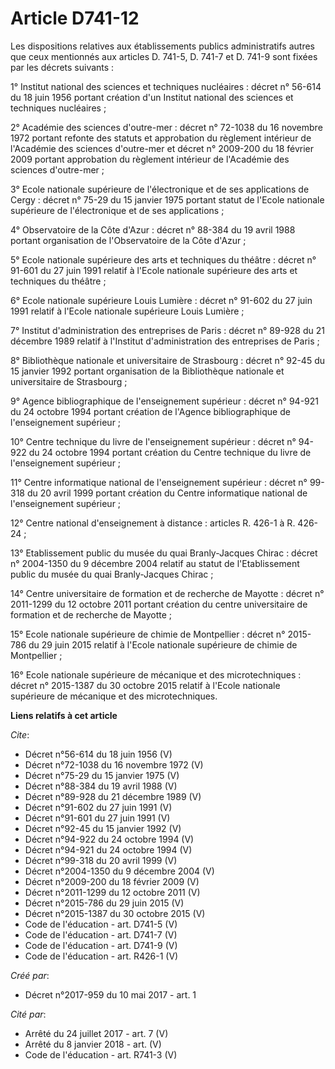 # Article D741-12

Les dispositions relatives aux établissements publics administratifs autres que ceux mentionnés aux articles D. 741-5, D.
741-7 et D. 741-9 sont fixées par les décrets suivants : 

1° Institut national des sciences et techniques nucléaires : décret n° 56-614 du 18 juin 1956 portant création d'un Institut
national des sciences et techniques nucléaires ; 

2° Académie des sciences d'outre-mer : décret n° 72-1038 du 16 novembre 1972 portant refonte des statuts et approbation du
règlement intérieur de l'Académie des sciences d'outre-mer et décret n° 2009-200 du 18 février 2009 portant approbation du
règlement intérieur de l'Académie des sciences d'outre-mer ; 

3° Ecole nationale supérieure de l'électronique et de ses applications de Cergy : décret n° 75-29 du 15 janvier 1975 portant
statut de l'Ecole nationale supérieure de l'électronique et de ses applications ; 

4° Observatoire de la Côte d'Azur : décret n° 88-384 du 19 avril 1988 portant organisation de l'Observatoire de la Côte
d'Azur ; 

5° Ecole nationale supérieure des arts et techniques du théâtre : décret n° 91-601 du 27 juin 1991 relatif à l'Ecole
nationale supérieure des arts et techniques du théâtre ; 

6° Ecole nationale supérieure Louis Lumière : décret n° 91-602 du 27 juin 1991 relatif à l'Ecole nationale supérieure Louis
Lumière ; 

7° Institut d'administration des entreprises de Paris : décret n° 89-928 du 21 décembre 1989 relatif à l'Institut
d'administration des entreprises de Paris ; 

8° Bibliothèque nationale et universitaire de Strasbourg : décret n° 92-45 du 15 janvier 1992 portant organisation de la
Bibliothèque nationale et universitaire de Strasbourg ; 

9° Agence bibliographique de l'enseignement supérieur : décret n° 94-921 du 24 octobre 1994 portant création de l'Agence
bibliographique de l'enseignement supérieur ; 

10° Centre technique du livre de l'enseignement supérieur : décret n° 94-922 du 24 octobre 1994 portant création du Centre
technique du livre de l'enseignement supérieur ; 

11° Centre informatique national de l'enseignement supérieur : décret n° 99-318 du 20 avril 1999 portant création du Centre
informatique national de l'enseignement supérieur ; 

12° Centre national d'enseignement à distance : articles R. 426-1 à R. 426-24 ; 

13° Etablissement public du musée du quai Branly-Jacques Chirac : décret n° 2004-1350 du 9 décembre 2004 relatif au statut de
l'Etablissement public du musée du quai Branly-Jacques Chirac ; 

14° Centre universitaire de formation et de recherche de Mayotte : décret n° 2011-1299 du 12 octobre 2011 portant création du
centre universitaire de formation et de recherche de Mayotte ; 

15° Ecole nationale supérieure de chimie de Montpellier : décret n° 2015-786 du 29 juin 2015 relatif à l'Ecole nationale
supérieure de chimie de Montpellier ; 

16° Ecole nationale supérieure de mécanique et des microtechniques : décret n° 2015-1387 du 30 octobre 2015 relatif à l'Ecole
nationale supérieure de mécanique et des microtechniques.

**Liens relatifs à cet article**

_Cite_:

  - Décret n°56-614 du 18 juin 1956 (V)
  - Décret n°72-1038 du 16 novembre 1972 (V)
  - Décret n°75-29 du 15 janvier 1975 (V)
  - Décret n°88-384 du 19 avril 1988 (V)
  - Décret n°89-928 du 21 décembre 1989 (V)
  - Décret n°91-602 du 27 juin 1991 (V)
  - Décret n°91-601 du 27 juin 1991 (V)
  - Décret n°92-45 du 15 janvier 1992 (V)
  - Décret n°94-922 du 24 octobre 1994 (V)
  - Décret n°94-921 du 24 octobre 1994 (V)
  - Décret n°99-318 du 20 avril 1999 (V)
  - Décret n°2004-1350 du 9 décembre 2004 (V)
  - Décret n°2009-200 du 18 février 2009 (V)
  - Décret n°2011-1299 du 12 octobre 2011 (V)
  - Décret n°2015-786 du 29 juin 2015 (V)
  - Décret n°2015-1387 du 30 octobre 2015 (V)
  - Code de l'éducation - art. D741-5 (V)
  - Code de l'éducation - art. D741-7 (V)
  - Code de l'éducation - art. D741-9 (V)
  - Code de l'éducation - art. R426-1 (V)

_Créé par_:

  - Décret n°2017-959 du 10 mai 2017 - art. 1

_Cité par_:

  - Arrêté du 24 juillet 2017 - art. 7 (V)
  - Arrêté du 8 janvier 2018 - art. (V)
  - Code de l'éducation - art. R741-3 (V)

